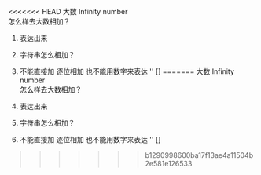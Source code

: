 <<<<<<< HEAD
大数 Infinity number    
怎么样去大数相加？

1. 表达出来
2. 字符串怎么相加？
3. 不能直接加 逐位相加
    也不能用数字来表达 ''  []
=======
大数 Infinity number    
怎么样去大数相加？

1. 表达出来
2. 字符串怎么相加？
3. 不能直接加 逐位相加
    也不能用数字来表达 ''  []
>>>>>>> b1290998600ba17f13ae4a11504b2e581e126533
